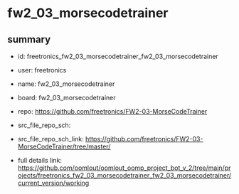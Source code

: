 # fw2_03_morsecodetrainer
 
## summary 
* id: freetronics_fw2_03_morsecodetrainer_fw2_03_morsecodetrainer
* user: freetronics
* name: fw2_03_morsecodetrainer
* board: fw2_03_morsecodetrainer
* repo: https://github.com/freetronics/FW2-03-MorseCodeTrainer



* src_file_repo_sch: 
* src_file_repo_sch_link: https://github.com/freetronics/FW2-03-MorseCodeTrainer/tree/master/
* full details link: https://github.com/oomlout/oomlout_oomp_project_bot_v_2/tree/main/projects/freetronics_fw2_03_morsecodetrainer_fw2_03_morsecodetrainer/current_version/working  







